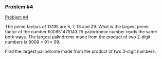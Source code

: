 ### Problem #4

[Problem #4](https://projecteuler.net/problem=4)

The prime factors of 13195 are 5, 7, 13 and 29. What is the largest prime factor of the number 600851475143 ?A palindromic number reads the same both ways. The largest palindrome made from the product of two 2-digit numbers is 9009 = 91 × 99.

Find the largest palindrome made from the product of two 3-digit numbers.
